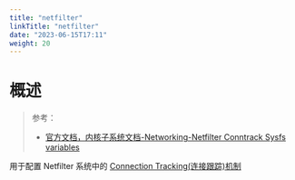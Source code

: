 ```yaml
---
title: "netfilter"
linkTitle: "netfilter"
date: "2023-06-15T17:11"
weight: 20
---
```


# 概述

> 参考：
> 
> - [官方文档，内核子系统文档-Networking-Netfilter Conntrack Sysfs variables](https://www.kernel.org/doc/html/latest/networking/nf_conntrack-sysctl.html)

用于配置 Netfilter 系统中的 [Connection Tracking(连接跟踪)机制](/docs/1.操作系统/2.Kernel(内核)/8.Network%20管理/Linux%20网络流量控制/Netfilter%20流量控制系统/Connection%20Tracking(连接跟踪)机制.md)

